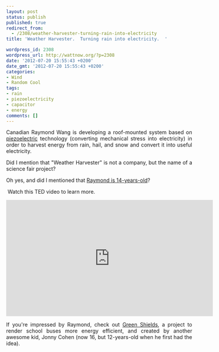 ```yaml
---
layout: post
status: publish
published: true
redirect_from:
  - /2308/weather-harvester-turning-rain-into-electricity
title: 'Weather Harvester.  Turning rain into electricity.  '

wordpress_id: 2308
wordpress_url: http://wattnow.org/?p=2308
date: '2012-07-20 15:55:43 +0200'
date_gmt: '2012-07-20 15:55:43 +0200'
categories:
- Wind
- Random Cool
tags:
- rain
- piezoelectricity
- capacitor
- energy
comments: []
---
```

<p style="text-align: justify;">Canadian Raymond Wang is developing a roof-mounted system based on <a href="http://en.wikipedia.org/wiki/Piezoelectricity">piezoelectric</a> technology (converting mechanical stress into electricity) in order to harvest energy from rain, hail, and snow and convert it into useful electricity.</p>
<p style="text-align: justify;">Did I mention that "Weather Harvester" is not a company, but the name of a science fair project?</p>
<p style="text-align: justify;">Oh yes, and did I mentioned that <a href="http://spectrum.ieee.org/podcast/geek-life/profiles/14yearold-student-turns-rain-into-electricity/?utm_source=techalert&amp;utm_medium=email&amp;utm_campaign=071212">Raymond is 14-years-old</a>?</p>
<p style="text-align: justify;">&nbsp;Watch this TED video to learn more.</p>
<p style="text-align: justify;"><iframe src="http://www.youtube.com/embed/OUGcmFxn3p8" frameborder="0" width="560" height="315"></iframe></p>
<p style="text-align: justify;">If you're impressed by Raymond, check out <a href="http://wattnow.org/1432/greenshields-saving-the-planet-one-bus-at-a-time">Green Shields</a>, a project to render school buses more energy efficient, and created by another awesome kid, Jonny Cohen (now 16, but 12-years-old when he first had the idea).</p>

